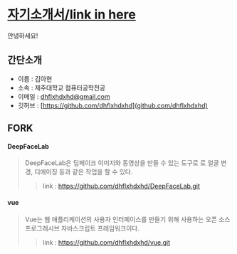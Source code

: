 # [자기소개서/link in here](https://dhflxhdxhd.github.io)

안녕하세요!


## 간단소개

- 이름 : 김아현
- 소속 : 제주대학교 컴퓨터공학전공
- 이메일 : dhflxhdxhd@gmail.com
- 깃허브 : [https://github.com/dhflxhdxhd](github.com/dhflxhdxhd)

## FORK

#### DeepFaceLab
>DeepFaceLab은 딥페이크 이미지와 동영상을 만들 수 있는 도구로 로 얼굴 변경, 디에이징 등과 같은 작업을 할 수 있다.
>> link : https://github.com/dhflxhdxhd/DeepFaceLab.git

#### vue
> Vue는 웹 애플리케이션의 사용자 인터페이스를 만들기 위해 사용하는 오픈 소스 프로그레시브 자바스크립트 프레임워크이다. 
>> link : https://github.com/dhflxhdxhd/vue.git


